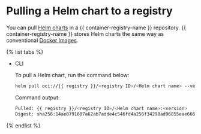 # Pulling a Helm chart to a registry

You can pull [Helm charts](https://helm.sh/docs/topics/charts/) in a {{ container-registry-name }} repository. {{ container-registry-name }} stores Helm charts the same way as conventional [Docker Images](../../concepts/docker-image.md).

{% list tabs %}

- CLI

  To pull a Helm chart, run the command below:

  ```bash
  helm pull oci://{{ registry }}/<registry ID>/<Helm chart name> --version <version>
  ```

  Command output:

  ```bash
  Pulled: {{ registry }}/<registry ID>/<Helm chart name>:<version>
  Digest: sha256:14ae8791607a62ab7adde4c546fd4a256f34298ad96855eae6662f53c3ff748c
  ```

{% endlist %}